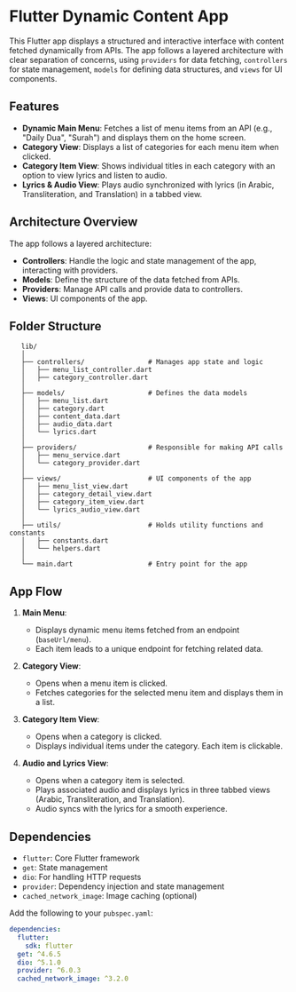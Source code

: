 # Flutter Dynamic Content App

This Flutter app displays a structured and interactive interface with content fetched dynamically from APIs. The app follows a layered architecture with clear separation of concerns, using `providers` for data fetching, `controllers` for state management, `models` for defining data structures, and `views` for UI components.

## Features

- **Dynamic Main Menu**: Fetches a list of menu items from an API (e.g., "Daily Dua", "Surah") and displays them on the home screen.
- **Category View**: Displays a list of categories for each menu item when clicked.
- **Category Item View**: Shows individual titles in each category with an option to view lyrics and listen to audio.
- **Lyrics & Audio View**: Plays audio synchronized with lyrics (in Arabic, Transliteration, and Translation) in a tabbed view.

## Architecture Overview

The app follows a layered architecture:

- **Controllers**: Handle the logic and state management of the app, interacting with providers.
- **Models**: Define the structure of the data fetched from APIs.
- **Providers**: Manage API calls and provide data to controllers.
- **Views**: UI components of the app.

## Folder Structure

```
   lib/
   │
   ├── controllers/                # Manages app state and logic
   │   ├── menu_list_controller.dart
   │   ├── category_controller.dart
   │
   ├── models/                     # Defines the data models
   │   ├── menu_list.dart
   │   ├── category.dart
   │   ├── content_data.dart
   │   ├── audio_data.dart
   │   └── lyrics.dart
   │
   ├── providers/                  # Responsible for making API calls
   │   ├── menu_service.dart
   │   └── category_provider.dart
   │
   ├── views/                      # UI components of the app
   │   ├── menu_list_view.dart
   │   ├── category_detail_view.dart
   │   ├── category_item_view.dart
   │   └── lyrics_audio_view.dart
   │
   ├── utils/                      # Holds utility functions and constants
   │   ├── constants.dart
   │   └── helpers.dart
   │
   └── main.dart                   # Entry point for the app
```

## App Flow

1. **Main Menu**:

   - Displays dynamic menu items fetched from an endpoint (`baseUrl/menu`).
   - Each item leads to a unique endpoint for fetching related data.

2. **Category View**:
   - Opens when a menu item is clicked.
   - Fetches categories for the selected menu item and displays them in a list.
3. **Category Item View**:

   - Opens when a category is clicked.
   - Displays individual items under the category. Each item is clickable.

4. **Audio and Lyrics View**:
   - Opens when a category item is selected.
   - Plays associated audio and displays lyrics in three tabbed views (Arabic, Transliteration, and Translation).
   - Audio syncs with the lyrics for a smooth experience.

## Dependencies

- `flutter`: Core Flutter framework
- `get`: State management
- `dio`: For handling HTTP requests
- `provider`: Dependency injection and state management
- `cached_network_image`: Image caching (optional)

Add the following to your `pubspec.yaml`:

```yaml
dependencies:
  flutter:
    sdk: flutter
  get: ^4.6.5
  dio: ^5.1.0
  provider: ^6.0.3
  cached_network_image: ^3.2.0
```
